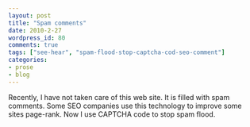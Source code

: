 ```yaml
---
layout: post
title: "Spam comments"
date: 2010-2-27
wordpress_id: 80
comments: true
tags: ["see-hear", "spam-flood-stop-captcha-cod-seo-comment"]
categories:
- prose
- blog
---
```

<meta name="views" content="1153" />
<meta name="_edit_last" content="1" />
Recently, I have not taken care of this web site. It is filled with spam comments. Some SEO companies use this technology to improve some sites page-rank. Now I use CAPTCHA code to stop spam flood.
